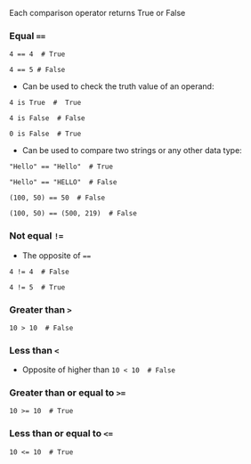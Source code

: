 Each comparison operator returns True or False
### Equal `==`

`4 == 4  # True`

`4 == 5 # False`

- Can be used to check the truth value of an operand:

`4 is True  #  True`

`4 is False  # False`

`0 is False  # True`

- Can be used to compare two strings or any other data type:

`"Hello" == "Hello"  # True`

`"Hello" == "HELLO"  # False`

`(100, 50) == 50  # False`

`(100, 50) == (500, 219)  # False`

### Not equal `!=`
- The opposite of `==`

`4 != 4  # False`

`4 != 5  # True`

### Greater than `>`
`10 > 10  # False`

### Less than `<`
- Opposite of higher than
`10 < 10  # False`

### Greater than or equal to `>=`
`10 >= 10  # True`

### Less than or equal to `<=`
`10 <= 10  # True`